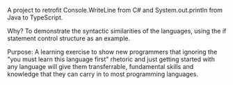 A project to retrofit Console.WriteLine from C# and System.out.println from Java to TypeScript.

Why? To demonstrate the syntactic similarities of the languages, using the if statement control structure as an example.

Purpose: A learning exercise to show new programmers that ignoring the "you must learn this language first" rhetoric and just getting started with 
any language will give them transferrable, fundamental skills and knowledge that they can carry in to most programming languages.
